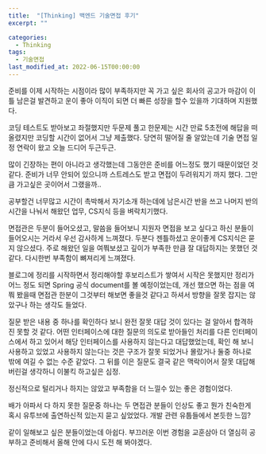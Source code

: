 ```yaml
---
title:  "[Thinking] 백엔드 기술면접 후기"
excerpt: ""

categories:
  - Thinking
tags:
  - 기술면접
last_modified_at: 2022-06-15T00:00:00
---
```


준비를 이제 시작하는 시점이라 많이 부족하지만 꼭 가고 싶은 회사의 공고가 마감이 이틀 남은걸 발견하고 운이 좋아 이직이 되면 더 빠른 성장을 할수 있을까 기대하며 지원했다.

코딩 테스트도 받아보고 좌절했지만 두문제 풀고 한문제는 시간 만료 5초전에 해답을 떠올렸지만 코딩할 시간이 없어서 그냥 제출했다. 당연히 떨어질 줄 알았는데 기술 면접 일정 연락이 왔고 오늘 드디어 두근두근.

많이 긴장하는 편이 아니라고 생각했는데 그동안은 준비를 어느정도 했기 때문이었던 것 같다. 준비가 너무 안되어 있으니까 스트레스도 받고 면접이 두려워지기 까지 했다. 그만큼 가고싶은 곳이어서 그랬을까..

공부할건 너무많고 시간이 촉박해서 자기소개 하는데에 남은시간 반을 쓰고 나머지 반의 시간을 나눠서 해왔던 업무, CS지식 등을 벼락치기했다.

면접관은 두분이 들어오셨고, 말씀을 들어보니 지원자 면접을 보고 싶다고 하신 분들이 들어오시는 거라서 우선 감사하게 느껴졌다. 두분다 젠틀하셨고 운이좋게 CS지식은 묻지 않으셨다. 주로 해왔던 일을 여쭤보셨고 깊이가 부족한 만큼 잘 대답하지는 못했던 것 같다. 다시한번 부족함이 뼈져리게 느껴졌다.

블로그에 정리를 시작하면서 정리해야할 후보리스트가 쌓여서 시작은 못했지만 정리가 어느 정도 되면 Spring 공식 document를 볼 예정이었는데, 개선 했으면 하는 점을 여쭤 봤을때 면접관 한분이 그것부터 해보면 좋을것 같다고 하셔서 방향을 잘못 잡지는 않았구나 하는 생각도 들었다.

질문 받은 내용 중 하나를 확인하다 보니 완전 잘못 대답 것이 있다는 걸 알아서 합격하진 못할 것 같다. 어떤 인터페이스에 대한 질문의 의도로 받아들인 처리를 다른 인터페이스에서 하고 있어서 해당 인터페이스를 사용하지 않는다고 대답했었는데, 확인 해 보니 사용하고 있었고 사용하지 않는다는 것은 구조가 잘못 되었거나 몰랐거나 둘중 하나로 밖에 여길 수 없는 수준 같았다. 그 뒤를 이은 질문도 결국 같은 맥락이어서 잘못 대답해 버린걸 생각하니 이불킥 하고싶은 심정.

정신적으로 털리거나 하지는 않았고 부족함을 더 느낄수 있는 좋은 경험이었다.

배가 아파서 다 하지 못한 질문중 하나는 두 면접관 분들이 인상도 좋고 뭔가 친숙한게 혹시 유투브에 출연하신적 있는지 묻고 싶었었다. 개발 관련 유툽들에서 본듯한 느낌?

같이 일해보고 싶은 분들이었는데 아쉽다. 부끄러운 이번 경험을 교훈삼아 더 열심히 공부하고 준비해서 올해 안에 다시 도전 해 봐야겠다.